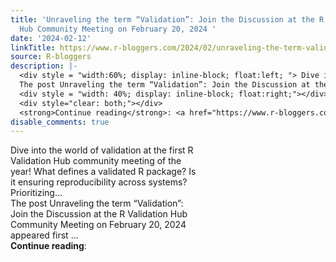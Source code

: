 ```yaml
---
title: 'Unraveling the term “Validation”: Join the Discussion at the R Validation
  Hub Community Meeting on February 20, 2024 '
date: '2024-02-12'
linkTitle: https://www.r-bloggers.com/2024/02/unraveling-the-term-validation-join-the-discussion-at-the-r-validation-hub-community-meeting-on-february-20-2024/
source: R-bloggers
description: |-
  <div style = "width:60%; display: inline-block; float:left; "> Dive into the world of validation at the first R Validation Hub community meeting of the year! What defines a validated R package? Is it ensuring reproducibility across systems? Prioritizing...<br />
  The post Unraveling the term “Validation”: Join the Discussion at the R Validation Hub Community Meeting on February 20, 2024  appeared first ...</div>
  <div style = "width: 40%; display: inline-block; float:right;"></div>
  <div style="clear: both;"></div>
  <strong>Continue reading</strong>: <a href="https://www.r-bloggers.com/2024/02/unrav ...
disable_comments: true
---
```

<div style = "width:60%; display: inline-block; float:left; "> Dive into the world of validation at the first R Validation Hub community meeting of the year! What defines a validated R package? Is it ensuring reproducibility across systems? Prioritizing...<br />
The post Unraveling the term “Validation”: Join the Discussion at the R Validation Hub Community Meeting on February 20, 2024  appeared first ...</div>
<div style = "width: 40%; display: inline-block; float:right;"></div>
<div style="clear: both;"></div>
<strong>Continue reading</strong>: <a href="https://www.r-bloggers.com/2024/02/unrav ...